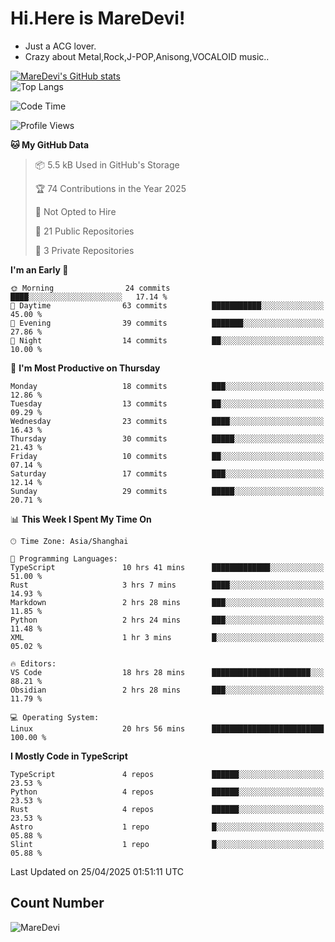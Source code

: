 # Hi.Here is MareDevi!

- Just a ACG lover.
- Crazy about Metal,Rock,J-POP,Anisong,VOCALOID music..

[![MareDevi's GitHub stats](https://github-readme-stats.vercel.app/api?username=MareDevi&show_icons=true&theme=algolia)](https://github.com/anuraghazra/github-readme-stats)  
![Top Langs](https://github-readme-stats.vercel.app/api/top-langs/?username=MareDevi&layout=compact&theme=algolia)

<!--START_SECTION:waka-->
![Code Time](http://img.shields.io/badge/Code%20Time-147%20hrs%2053%20mins-blue)

![Profile Views](http://img.shields.io/badge/Profile%20Views-0-blue)

**🐱 My GitHub Data** 

> 📦 5.5 kB Used in GitHub's Storage 
 > 
> 🏆 74 Contributions in the Year 2025
 > 
> 🚫 Not Opted to Hire
 > 
> 📜 21 Public Repositories 
 > 
> 🔑 3 Private Repositories 
 > 
**I'm an Early 🐤** 

```text
🌞 Morning                24 commits          ████░░░░░░░░░░░░░░░░░░░░░   17.14 % 
🌆 Daytime                63 commits          ███████████░░░░░░░░░░░░░░   45.00 % 
🌃 Evening                39 commits          ███████░░░░░░░░░░░░░░░░░░   27.86 % 
🌙 Night                  14 commits          ██░░░░░░░░░░░░░░░░░░░░░░░   10.00 % 
```
📅 **I'm Most Productive on Thursday** 

```text
Monday                   18 commits          ███░░░░░░░░░░░░░░░░░░░░░░   12.86 % 
Tuesday                  13 commits          ██░░░░░░░░░░░░░░░░░░░░░░░   09.29 % 
Wednesday                23 commits          ████░░░░░░░░░░░░░░░░░░░░░   16.43 % 
Thursday                 30 commits          █████░░░░░░░░░░░░░░░░░░░░   21.43 % 
Friday                   10 commits          ██░░░░░░░░░░░░░░░░░░░░░░░   07.14 % 
Saturday                 17 commits          ███░░░░░░░░░░░░░░░░░░░░░░   12.14 % 
Sunday                   29 commits          █████░░░░░░░░░░░░░░░░░░░░   20.71 % 
```


📊 **This Week I Spent My Time On** 

```text
🕑︎ Time Zone: Asia/Shanghai

💬 Programming Languages: 
TypeScript               10 hrs 41 mins      █████████████░░░░░░░░░░░░   51.00 % 
Rust                     3 hrs 7 mins        ████░░░░░░░░░░░░░░░░░░░░░   14.93 % 
Markdown                 2 hrs 28 mins       ███░░░░░░░░░░░░░░░░░░░░░░   11.85 % 
Python                   2 hrs 24 mins       ███░░░░░░░░░░░░░░░░░░░░░░   11.48 % 
XML                      1 hr 3 mins         █░░░░░░░░░░░░░░░░░░░░░░░░   05.02 % 

🔥 Editors: 
VS Code                  18 hrs 28 mins      ██████████████████████░░░   88.21 % 
Obsidian                 2 hrs 28 mins       ███░░░░░░░░░░░░░░░░░░░░░░   11.79 % 

💻 Operating System: 
Linux                    20 hrs 56 mins      █████████████████████████   100.00 % 
```

**I Mostly Code in TypeScript** 

```text
TypeScript               4 repos             ██████░░░░░░░░░░░░░░░░░░░   23.53 % 
Python                   4 repos             ██████░░░░░░░░░░░░░░░░░░░   23.53 % 
Rust                     4 repos             ██████░░░░░░░░░░░░░░░░░░░   23.53 % 
Astro                    1 repo              █░░░░░░░░░░░░░░░░░░░░░░░░   05.88 % 
Slint                    1 repo              █░░░░░░░░░░░░░░░░░░░░░░░░   05.88 % 
```




 Last Updated on 25/04/2025 01:51:11 UTC
<!--END_SECTION:waka-->

## Count Number
![MareDevi](https://count.getloli.com/get/@maredevi?theme=moebooru-h)  

<!---
MareDevi/MareDevi is a ✨ special ✨ repository because its `README.md` (this file) appears on your GitHub profile.
You can click the Preview link to take a look at your changes.
--->
